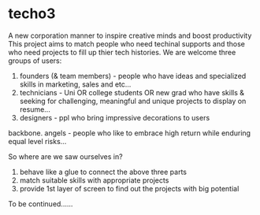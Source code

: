 # techo3
A new corporation manner to inspire creative minds and boost productivity
This project aims to match people who need techinal supports and those who need projects to fill up thier tech histories. 
We are welcome three groups of users:
1. founders (& team members) - people who have ideas and specialized skills in marketing, sales and etc...
2. technicians - Uni OR college students OR new grad who have skills & seeking for challenging, meaningful and unique projects to display on resume...
3. designers - ppl who bring impressive decorations to users

backbone. angels - people who like to embrace high return while enduring equal level risks...

So where are we saw ourselves in?
1. behave like a glue to connect the above three parts
2. match suitable skills with appropriate projects
3. provide 1st layer of screen to find out the projects with big potential 

To be continued......

